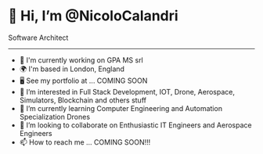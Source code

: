 👋 Hi, I’m @NicoloCalandri
=============================
Software Architect

-----------------------------
- 🚀  I'm currently working on GPA MS srl
- 🌍  I'm based in London, England
- 🖥️  See my portfolio at ... COMING SOON
- 👀 I’m interested in Full Stack Development, IOT, Drone, Aerospace, Simulators, Blockchain and others stuff 
- 🌱 I’m currently learning Computer Engineering and Automation Specialization Drones
- 💞️ I’m looking to collaborate on Enthusiastic IT Engineers and Aerospace Engineers
- 📫 How to reach me ... COMING SOON!!!

<!---
NicoloCalandri/NicoloCalandri is a ✨ special ✨ repository because its `README.md` (this file) appears on your GitHub profile.
You can click the Preview link to take a look at your changes.
--->
